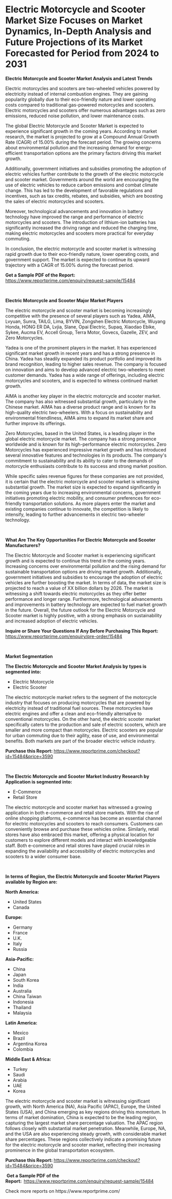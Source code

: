 <p><h1>Electric Motorcycle and Scooter Market Size Focuses on Market Dynamics, In-Depth Analysis and Future Projections of its Market Forecasted for Period from 2024 to 2031</h1></p><p><strong>Electric Motorcycle and Scooter Market Analysis and Latest Trends</strong></p>
<p><p>Electric motorcycles and scooters are two-wheeled vehicles powered by electricity instead of internal combustion engines. They are gaining popularity globally due to their eco-friendly nature and lower operating costs compared to traditional gas-powered motorcycles and scooters. Electric motorcycles and scooters offer numerous advantages such as zero emissions, reduced noise pollution, and lower maintenance costs.</p><p>The global Electric Motorcycle and Scooter Market is expected to experience significant growth in the coming years. According to market research, the market is projected to grow at a Compound Annual Growth Rate (CAGR) of 15.00% during the forecast period. The growing concerns about environmental pollution and the increasing demand for energy-efficient transportation options are the primary factors driving this market growth.</p><p>Additionally, government initiatives and subsidies promoting the adoption of electric vehicles further contribute to the growth of the electric motorcycle and scooter market. Governments around the world are encouraging the use of electric vehicles to reduce carbon emissions and combat climate change. This has led to the development of favorable regulations and incentives, such as tax credits, rebates, and subsidies, which are boosting the sales of electric motorcycles and scooters.</p><p>Moreover, technological advancements and innovation in battery technology have improved the range and performance of electric motorcycles and scooters. The introduction of lithium-ion batteries has significantly increased the driving range and reduced the charging time, making electric motorcycles and scooters more practical for everyday commuting.</p><p>In conclusion, the electric motorcycle and scooter market is witnessing rapid growth due to their eco-friendly nature, lower operating costs, and government support. The market is expected to continue its upward trajectory with a CAGR of 15.00% during the forecast period.</p></p>
<p><strong>Get a Sample PDF of the Report:&nbsp;</strong> <a href="https://www.reportprime.com/enquiry/request-sample/15484">https://www.reportprime.com/enquiry/request-sample/15484</a></p>
<p>&nbsp;</p>
<p><strong>Electric Motorcycle and Scooter Major Market Players</strong></p>
<p><p>The electric motorcycle and scooter market is becoming increasingly competitive with the presence of several players such as Yadea, AIMA, Lvyuan, Sunra, TAILG, Lima, BYVIN, Zongshen Electric Motorcycle, Wuyang Honda, HONG ER DA, Lvjia, Slane, Opai Electric, Supaq, Xiaodao Ebike, Sykee, Aucma EV, Accell Group, Terra Motor, Govecs, Gazelle, ZEV, and Zero Motorcycles. </p><p>Yadea is one of the prominent players in the market. It has experienced significant market growth in recent years and has a strong presence in China. Yadea has steadily expanded its product portfolio and improved its brand recognition, leading to higher sales revenue. The company is focused on innovation and aims to develop advanced electric two-wheelers to meet customer demands. Yadea has a wide range of offerings, including electric motorcycles and scooters, and is expected to witness continued market growth.</p><p>AIMA is another key player in the electric motorcycle and scooter market. The company has also witnessed substantial growth, particularly in the Chinese market. AIMA has a diverse product range and is known for its high-quality electric two-wheelers. With a focus on sustainability and environmental friendliness, AIMA aims to expand its market share and further improve its offerings.</p><p>Zero Motorcycles, based in the United States, is a leading player in the global electric motorcycle market. The company has a strong presence worldwide and is known for its high-performance electric motorcycles. Zero Motorcycles has experienced impressive market growth and has introduced several innovative features and technologies in its products. The company's commitment to sustainability and its ability to cater to the demands of motorcycle enthusiasts contribute to its success and strong market position.</p><p>While specific sales revenue figures for these companies are not provided, it is certain that the electric motorcycle and scooter market is witnessing substantial growth. The market size is expected to expand significantly in the coming years due to increasing environmental concerns, government initiatives promoting electric mobility, and consumer preferences for eco-friendly transportation solutions. As more players enter the market and existing companies continue to innovate, the competition is likely to intensify, leading to further advancements in electric two-wheeler technology.</p></p>
<p>&nbsp;</p>
<p><strong>What Are The Key Opportunities For Electric Motorcycle and Scooter Manufacturers?</strong></p>
<p><p>The Electric Motorcycle and Scooter market is experiencing significant growth and is expected to continue this trend in the coming years. Increasing concerns over environmental pollution and the rising demand for sustainable transportation options are driving market growth. Additionally, government initiatives and subsidies to encourage the adoption of electric vehicles are further boosting the market. In terms of data, the market size is projected to reach a value of XX billion dollars by 2026. The market is witnessing a shift towards electric motorcycles as they offer better performance and longer range. Furthermore, technological advancements and improvements in battery technology are expected to fuel market growth in the future. Overall, the future outlook for the Electric Motorcycle and Scooter market is highly positive, with a strong emphasis on sustainability and increased adoption of electric vehicles.</p></p>
<p><strong>Inquire or Share Your Questions If Any Before Purchasing This Report:</strong> <a href="https://www.reportprime.com/enquiry/pre-order/15484">https://www.reportprime.com/enquiry/pre-order/15484</a></p>
<p>&nbsp;</p>
<p><strong>Market Segmentation</strong></p>
<p><strong>The Electric Motorcycle and Scooter Market Analysis by types is segmented into:</strong></p>
<p><ul><li>Electric Motorcycle</li><li>Electric Scooter</li></ul></p>
<p><p>The electric motorcycle market refers to the segment of the motorcycle industry that focuses on producing motorcycles that are powered by electricity instead of traditional fuel sources. These motorcycles have electric engines and offer a clean and eco-friendly alternative to conventional motorcycles. On the other hand, the electric scooter market specifically caters to the production and sale of electric scooters, which are smaller and more compact than motorcycles. Electric scooters are popular for urban commuting due to their agility, ease of use, and environmental benefits. Both markets are part of the broader electric vehicle industry.</p></p>
<p><strong>Purchase this Report:&nbsp;</strong><a href="https://www.reportprime.com/checkout?id=15484&price=3590">https://www.reportprime.com/checkout?id=15484&price=3590</a></p>
<p>&nbsp;</p>
<p><strong>The Electric Motorcycle and Scooter Market Industry Research by Application is segmented into:</strong></p>
<p><ul><li>E-Commerce</li><li>Retail Store</li></ul></p>
<p><p>The electric motorcycle and scooter market has witnessed a growing application in both e-commerce and retail store markets. With the rise of online shopping platforms, e-commerce has become an essential channel for electric motorcycles and scooters to reach consumers. Customers can conveniently browse and purchase these vehicles online. Similarly, retail stores have also embraced this market, offering a physical location for customers to explore different models and interact with knowledgeable staff. Both e-commerce and retail stores have played crucial roles in expanding the availability and accessibility of electric motorcycles and scooters to a wider consumer base.</p></p>
<p>&nbsp;</p>
<p><strong>In terms of Region, the Electric Motorcycle and Scooter Market Players available by Region are:</strong></p>
<p>
    <p> <strong> North America: </strong>
        <ul>
            <li>United States</li>
            <li>Canada</li>
        </ul>
        </p> 
    <p> <strong> Europe: </strong>
        <ul>
            <li>Germany</li>
            <li>France</li>
            <li>U.K.</li>
            <li>Italy</li>
            <li>Russia</li>
        </ul>
        </p> 
    <p> <strong> Asia-Pacific: </strong>
        <ul>
            <li>China</li>
            <li>Japan</li>
            <li>South Korea</li>
            <li>India</li>
            <li>Australia</li>
            <li>China Taiwan</li>
            <li>Indonesia</li>
            <li>Thailand</li>
            <li>Malaysia</li>
        </ul>
        </p> 
    <p> <strong> Latin America: </strong>
        <ul>
            <li>Mexico</li>
            <li>Brazil</li>
            <li>Argentina Korea</li>
            <li>Colombia</li>
        </ul>
        </p> 
    <p> <strong> Middle East & Africa: </strong>
        <ul>
            <li>Turkey</li>
            <li>Saudi</li>
            <li>Arabia</li>
            <li>UAE</li>
            <li>Korea</li>
        </ul>
    </p>
    </p>
<p><p>The electric motorcycle and scooter market is witnessing significant growth, with North America (NA), Asia Pacific (APAC), Europe, the United States (USA), and China emerging as key regions driving this momentum. In terms of market domination, China is expected to be the leading region, capturing the largest market share percentage valuation. The APAC region follows closely with substantial market penetration. Meanwhile, Europe, NA, and the USA are also experiencing steady growth, with considerable market share percentages. These regions collectively indicate a promising future for the electric motorcycle and scooter market, reflecting their increasing prominence in the global transportation ecosystem.</p></p>
<p><strong>Purchase this Report: </strong><a href="https://www.reportprime.com/checkout?id=15484&price=3590">https://www.reportprime.com/checkout?id=15484&price=3590</a></p>
<p>&nbsp;<strong>Get a Sample PDF of the Report:&nbsp;&nbsp;</strong><a href="https://www.reportprime.com/enquiry/request-sample/15484">https://www.reportprime.com/enquiry/request-sample/15484</a></p>
<p><strong></strong></p>
<p>Check more reports on https://www.reportprime.com/</p>